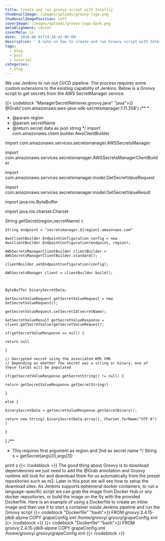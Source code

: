 ```yaml
---
title: Create and run groovy script with Intellij
thumbnailImage: /images/uploads/groovy-logo.png
thumbnailImagePosition: left
coverImage: /images/uploads/groovy-logo-dark.png
metaAlignment: center
coverMeta: in
date: '2018-08-01T14:28:42-05:00'
description: ' A note on how to create and run Groovy script with Intellij'
tags:
  - blog
  - post
  - tutorial
categories:
  - blog
---
```

We use Jenkins to run out CI/CD pipeline. The process requires some custom extensions to the existing capability of Jenkins. Below is a Groovy script to get secrets from the AWS SecretManager service.

{{< codeblock "ManagerSecretRetriever.groovy.java" "java">}}
@Grab('com.amazonaws:aws-java-sdk-secretsmanager:1.11.358')
/**
 *
 * @param region
 * @param secretName
 * @return secret data as json string
 */
import com.amazonaws.client.builder.AwsClientBuilder

import com.amazonaws.services.secretsmanager.AWSSecretsManager

import com.amazonaws.services.secretsmanager.AWSSecretsManagerClientBuilder

import com.amazonaws.services.secretsmanager.model.GetSecretValueRequest

import com.amazonaws.services.secretsmanager.model.GetSecretValueResult

import java.nio.ByteBuffer

import java.nio.charset.Charset

String getSecret(region,secretName) {

    String endpoint = "secretsmanager.${region}.amazonaws.com"

    AwsClientBuilder.EndpointConfiguration config = new AwsClientBuilder.EndpointConfiguration(endpoint, region);

    AWSSecretsManagerClientBuilder clientBuilder = AWSSecretsManagerClientBuilder.standard();

    clientBuilder.setEndpointConfiguration(config);

    AWSSecretsManager client = clientBuilder.build();



    ByteBuffer binarySecretData;

    GetSecretValueRequest getSecretValueRequest = new GetSecretValueRequest();

    getSecretValueRequest.setSecretId(secretName);

    GetSecretValueResult getSecretValueResponse = client.getSecretValue(getSecretValueRequest);

    if(getSecretValueResponse == null) {

    return null

    }

    // Decrypted secret using the associated KMS CMK
    // Depending on whether the secret was a string or binary, one of these fields will be populated

    if(getSecretValueResponse.getSecretString() != null) {

    return getSecretValueResponse.getSecretString()

    }

    else {

    binarySecretData = getSecretValueResponse.getSecretBinary();

    return new String( binarySecretData.array(), Charset.forName("UTF-8") )

    }

}
/**
 * This requires first argument as region and 2nd as secret name
 */
String s = getSecret(args\[0],args\[1])

print s
{{< /codeblock >}}
The good thing about Groovy is to download dependencies we just need to add the @Grab annotation and Groovy runtime will look for and download them for us automatically from the preset repositories such as m2. Later in this post we will see how to setup the download sites. 
As Jenkins supports ephemeral docker containers, to run a language-specific script we can grab the image from Docker Hub or any docker repositories, or build the image on the fly with the provided Dockerfile. Here is an example of using a Dockerfile to create an inline image and then use it to start a container inside Jenkins pipeline and run the Groovy script
{{< codeblock "Dockerfile" "bash">}}
FROM groovy:2.4.15-jdk8-alpine
COPY grapeConfig.xml /home/groovy/.groovy/grapeConfig.xml
{{< /codeblock >}}
{{< codeblock "Dockerfile" "bash">}}
FROM groovy:2.4.15-jdk8-alpine
COPY grapeConfig.xml /home/groovy/.groovy/grapeConfig.xml
{{< /codeblock >}}

